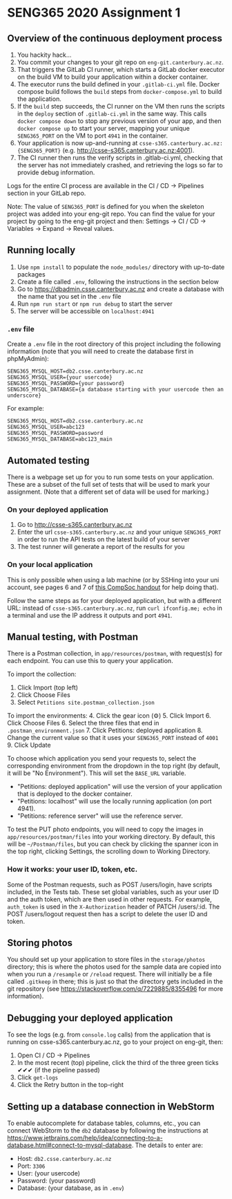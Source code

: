 # SENG365 2020 Assignment 1

## Overview of the continuous deployment process

1. You hackity hack...
2. You commit your changes to your git repo on `eng-git.canterbury.ac.nz`.
3. That triggers the GitLab CI runner, which starts a GitLab docker executor on the build VM to build your application within a docker container.
4. The executor runs the build defined in your `.gitlab-ci.yml` file. Docker compose build follows the `build` steps from `docker-compose.yml` to build the application.
5. If the `build` step succeeds, the CI runner on the VM then runs the scripts in the `deploy` section of `.gitlab-ci.yml` in the same way. This calls `docker compose down` to stop any previous version of your app, and then `docker compose up` to start your server, mapping your unique `SENG365_PORT` on the VM to port `4941` in the container.
6. Your application is now up-and-running at `csse-s365.canterbury.ac.nz:{SENG365_PORT}` (e.g. http://csse-s365.canterbury.ac.nz:4001).
7. The CI runner then runs the verify scripts in .gitlab-ci.yml, checking that the server has not immediately crashed, and retrieving the logs so far to provide debug information.

Logs for the entire CI process are available in the CI / CD → Pipelines section in your GitLab repo.

Note: The value of ```SENG365_PORT``` is defined for you when the skeleton project was added into your eng-git repo. You can find the value for your project by going to the eng-git project and then: Settings → CI / CD → Variables → Expand → Reveal values.

## Running locally

1. Use `npm install` to populate the `node_modules/` directory with up-to-date packages
2. Create a file called `.env`, following the instructions in the section below
3. Go to https://dbadmin.csse.canterbury.ac.nz and create a database with the name that you set in the `.env` file
2. Run `npm run start` or `npm run debug` to start the server
3. The server will be accessible on `localhost:4941`

### `.env` file
Create a `.env` file in the root directory of this project including the following information (note that you will need to create the database first in phpMyAdmin):

```
SENG365_MYSQL_HOST=db2.csse.canterbury.ac.nz
SENG365_MYSQL_USER={your usercode}
SENG365_MYSQL_PASSWORD={your password}
SENG365_MYSQL_DATABASE={a database starting with your usercode then an underscore}
```

For example:
```
SENG365_MYSQL_HOST=db2.csse.canterbury.ac.nz
SENG365_MYSQL_USER=abc123
SENG365_MYSQL_PASSWORD=password
SENG365_MYSQL_DATABASE=abc123_main
```

## Automated testing

There is a webpage set up for you to run some tests on your application. These are a subset of the full set of tests that will be used to mark your assignment. (Note that a different set of data will be used for marking.)

### On your deployed application

1. Go to http://csse-s365.canterbury.ac.nz
2. Enter the url `csse-s365.canterbury.ac.nz` and your unique `SENG365_PORT` in order to run the API tests on the latest build of your server
3. The test runner will generate a report of the results for you 

### On your local application

This is only possible when using a lab machine (or by SSHing into your uni account, see pages 6 and 7 of [this CompSoc handout](https://drive.google.com/file/d/0B8dalXEwJSiZYnN5OV8xMFVaSjg/view) for help doing that).

Follow the same steps as for your deployed application, but with a different URL: instead of `csse-s365.canterbury.ac.nz`, run `curl ifconfig.me; echo` in a terminal and use the IP address it outputs and port `4941`.

## Manual testing, with Postman

There is a Postman collection, in `app/resources/postman`, with request(s) for each endpoint. You can use this to query your application.

To import the collection:
1. Click Import (top left)
2. Click Choose Files
3. Select `Petitions site.postman_collection.json`

To import the environments:
4. Click the gear icon (⚙️)
5. Click Import
6. Click Choose Files
6. Select the three files that end in `.postman_environment.json`
7. Click Petitions: deployed application
8. Change the current value so that it uses your `SENG365_PORT` instead of `4001`
9. Click Update

To choose which application you send your requests to, select the corresponding environment from the dropdown in the top right (by default, it will be "No Environment"). This will set the `BASE_URL` variable.

* "Petitions: deployed application" will use the version of your application that is deployed to the docker container.
* "Petitions: localhost" will use the locally running application (on port 4941).
* "Petitions: reference server" will use the reference server.

To test the PUT photo endpoints, you will need to copy the images in `app/resources/postman/files` into your working directory. By default, this will be `~/Postman/files`, but you can check by clicking the spanner icon in the top right, clicking Settings, the scrolling down to Working Directory.

### How it works: your user ID, token, etc.

Some of the Postman requests, such as POST /users/login, have scripts included, in the Tests tab. These set global variables, such as your user ID and the auth token, which are then used in other requests. For example, `auth_token` is used in the `X-Authorization` header of PATCH /users/:id. The POST /users/logout request then has a script to delete the user ID and token.

## Storing photos

You should set up your application to store files in the `storage/photos` directory; this is where the photos used for the sample data are copied into when you run a `/resample` or `/reload` request. There will initially be a file called `.gitkeep` in there; this is just so that the directory gets included in the git repository (see https://stackoverflow.com/q/7229885/8355496 for more information).

## Debugging your deployed application

To see the logs (e.g. from `console.log` calls) from the application that is running on csse-s365.canterbury.ac.nz, go to your project on eng-git, then:
1. Open CI / CD → Pipelines
2. In the most recent (top) pipeline, click the third of the three green ticks ✔✔✔ (if the pipeline passed)
3. Click `get-logs`
4. Click the Retry button in the top-right

## Setting up a database connection in WebStorm

To enable autocomplete for database tables, columns, etc., you can connect WebStorm to the `db2` database by following the instructions at https://www.jetbrains.com/help/idea/connecting-to-a-database.html#connect-to-mysql-database. The details to enter are:

* Host: `db2.csse.canterbury.ac.nz`
* Port: `3306`
* User: (your usercode)
* Password: (your password)
* Database: (your database, as in `.env`)
